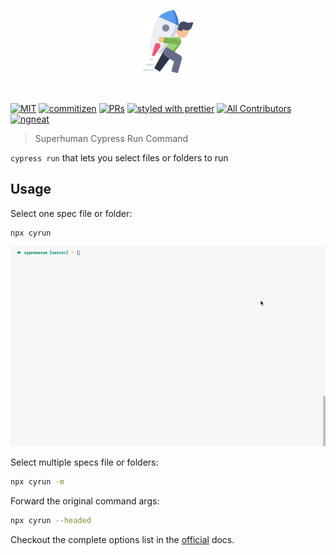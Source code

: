 <p align="center">
 <img width="20%" height="20%" src="./logo.svg">
</p>

<br />

[![MIT](https://img.shields.io/packagist/l/doctrine/orm.svg?style=flat-square)]()
[![commitizen](https://img.shields.io/badge/commitizen-friendly-brightgreen.svg?style=flat-square)]()
[![PRs](https://img.shields.io/badge/PRs-welcome-brightgreen.svg?style=flat-square)]()
[![styled with prettier](https://img.shields.io/badge/styled_with-prettier-ff69b4.svg?style=flat-square)](https://github.com/prettier/prettier)
[![All Contributors](https://img.shields.io/badge/all_contributors-1-orange.svg?style=flat-square)](#contributors-)
[![ngneat](https://img.shields.io/badge/@-ngneat-383636?style=flat-square&labelColor=8f68d4)](https://github.com/ngneat/)

> Superhuman Cypress Run Command

`cypress run` that lets you select files or folders to run

## Usage

Select one spec file or folder:

```bash
npx cyrun
```

<img src="demo.gif">

Select multiple specs file or folders:

```bash
npx cyrun -m
```

Forward the original command args:

```bash
npx cyrun --headed
```

Checkout the complete options list in the [official](https://docs.cypress.io/guides/guides/command-line.html#How-to-run-commands) docs.
